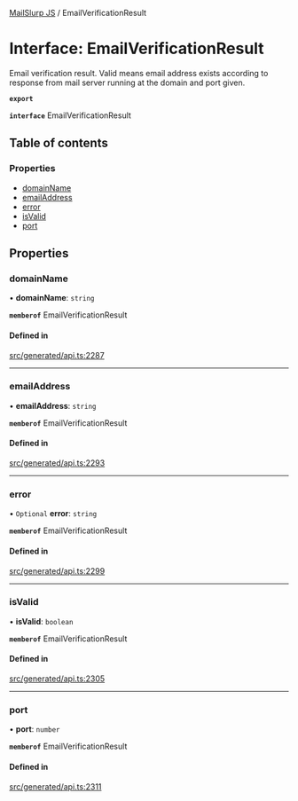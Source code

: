 [MailSlurp JS](../README.md) / EmailVerificationResult

# Interface: EmailVerificationResult

Email verification result. Valid means email address exists according to response from mail server running at the domain and port given.

**`export`**

**`interface`** EmailVerificationResult

## Table of contents

### Properties

- [domainName](EmailVerificationResult.md#domainname)
- [emailAddress](EmailVerificationResult.md#emailaddress)
- [error](EmailVerificationResult.md#error)
- [isValid](EmailVerificationResult.md#isvalid)
- [port](EmailVerificationResult.md#port)

## Properties

### domainName

• **domainName**: `string`

**`memberof`** EmailVerificationResult

#### Defined in

[src/generated/api.ts:2287](https://github.com/mailslurp/mailslurp-client/blob/75eefbf/src/generated/api.ts#L2287)

___

### emailAddress

• **emailAddress**: `string`

**`memberof`** EmailVerificationResult

#### Defined in

[src/generated/api.ts:2293](https://github.com/mailslurp/mailslurp-client/blob/75eefbf/src/generated/api.ts#L2293)

___

### error

• `Optional` **error**: `string`

**`memberof`** EmailVerificationResult

#### Defined in

[src/generated/api.ts:2299](https://github.com/mailslurp/mailslurp-client/blob/75eefbf/src/generated/api.ts#L2299)

___

### isValid

• **isValid**: `boolean`

**`memberof`** EmailVerificationResult

#### Defined in

[src/generated/api.ts:2305](https://github.com/mailslurp/mailslurp-client/blob/75eefbf/src/generated/api.ts#L2305)

___

### port

• **port**: `number`

**`memberof`** EmailVerificationResult

#### Defined in

[src/generated/api.ts:2311](https://github.com/mailslurp/mailslurp-client/blob/75eefbf/src/generated/api.ts#L2311)
